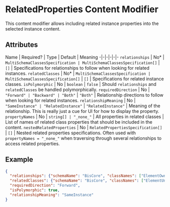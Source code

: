 # RelatedProperties Content Modifier

This content modifier allows including related instance properties into the selected instance content.

## Attributes

Name | Required? | Type | Default | Meaning
-|-|-|-|-|-
`relationships` | No* | `MultiSchemaClassesSpecification | MultiSchemaClassesSpecification[]` | `[]` | Specifications for relationships to follow when looking for related instances.
`relatedClasses` | No* | `MultiSchemaClassesSpecification | MultiSchemaClassesSpecification[]` | `[]` | Specifications for related instance classes.
`isPolymorphic` | No | `boolean` | `false` | Should `relationships` and `relatedClasses` be handled polymorphically.
`requiredDirection` | No | `"Forward" | "Backward" | "Both"` | `"Both"` | Relationship directions to follow when looking for related instances.
`relationshipMeaning` | No | `"SameInstance" | "RelatedInstance"` | `"RelatedInstance"` | Meaning of the relationship. This is really just a cue for UI for how to display the property.
`propertyNames` | No | `string[] | "_none_"` | All properties in related classes | List of names of related class properties that should be included in the content.
`nestedRelatedProperties` | No | `RelatedPropertiesSpecification[]` | `[]` | Nested related properties specifications. Often used with `propertyNames = "_none_"` when traversing through several relationships to access related properties.

## Example

```JSON
{
  "relationships": {"schemaName": "BisCore", "classNames": ["ElementOwnsUniqueAspect"]},
  "relatedClasses": {"schemaName": "BisCore", "classNames": ["ElementUniqueAspect"]},
  "requiredDirection": "Forward",
  "isPolymorphic": true,
  "relationshipMeaning": "SameInstance"
}
```
